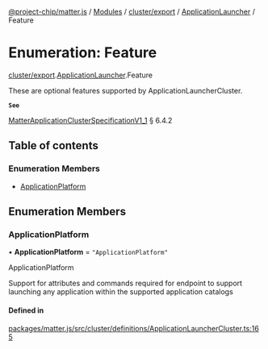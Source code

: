 [@project-chip/matter.js](../README.md) / [Modules](../modules.md) / [cluster/export](../modules/cluster_export.md) / [ApplicationLauncher](../modules/cluster_export.ApplicationLauncher.md) / Feature

# Enumeration: Feature

[cluster/export](../modules/cluster_export.md).[ApplicationLauncher](../modules/cluster_export.ApplicationLauncher.md).Feature

These are optional features supported by ApplicationLauncherCluster.

**`See`**

[MatterApplicationClusterSpecificationV1_1](../interfaces/spec_export.MatterApplicationClusterSpecificationV1_1.md) § 6.4.2

## Table of contents

### Enumeration Members

- [ApplicationPlatform](cluster_export.ApplicationLauncher.Feature.md#applicationplatform)

## Enumeration Members

### ApplicationPlatform

• **ApplicationPlatform** = ``"ApplicationPlatform"``

ApplicationPlatform

Support for attributes and commands required for endpoint to support launching any application within the
supported application catalogs

#### Defined in

[packages/matter.js/src/cluster/definitions/ApplicationLauncherCluster.ts:165](https://github.com/project-chip/matter.js/blob/c15b1068/packages/matter.js/src/cluster/definitions/ApplicationLauncherCluster.ts#L165)
